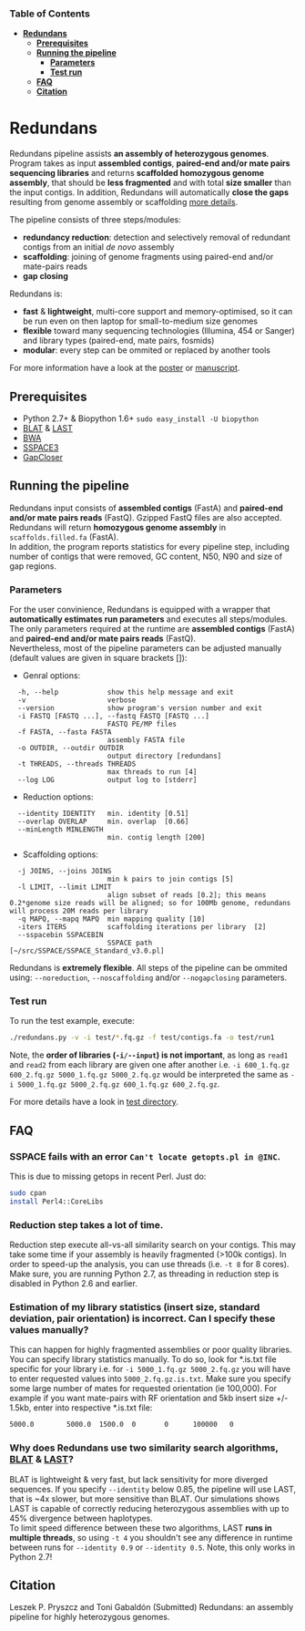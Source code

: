 ### Table of Contents
- **[Redundans](#redundans)**  
  - **[Prerequisites](#prerequisites)**  
  - **[Running the pipeline](#running-the-pipeline)**  
    - **[Parameters](#parameters)**  
    - **[Test run](#test-run)**  
  - **[FAQ](#faq)**  
  - **[Citation](#citation)**  

# Redundans

Redundans pipeline assists **an assembly of heterozygous genomes**.  
Program takes as input **assembled contigs**, **paired-end and/or mate pairs 
sequencing libraries** and returns **scaffolded homozygous genome assembly**, 
that should be **less fragmented** and with total **size smaller** than the input contigs. 
In addition, Redundans will automatically **close the gaps** resulting from genome assembly or scaffolding [more details](/test#redundans-pipeline). 

The pipeline consists of three steps/modules: 
- **redundancy reduction**: detection and selectively removal of redundant contigs from an initial *de novo* assembly
- **scaffolding**: joining of genome fragments using paired-end and/or mate-pairs reads
- **gap closing**

Redundans is: 
- **fast** & **lightweight**, multi-core support and memory-optimised, 
so it can be run even on then laptop for small-to-medium size genomes
- **flexible** toward many sequencing technologies (Illumina, 454 or Sanger) and library types (paired-end, mate pairs, fosmids)
- **modular**: every step can be ommited or replaced by another tools

For more information have a look at the [poster](/docs/poster.pdf) or [manuscript](/docs/manuscript.pdf).

## Prerequisites
- Python 2.7+ & Biopython 1.6+ `sudo easy_install -U biopython`
- [BLAT](https://genome.ucsc.edu/FAQ/FAQblat.html#blat3) & [LAST](http://last.cbrc.jp/)
- [BWA](http://bio-bwa.sourceforge.net/)
- [SSPACE3](http://www.baseclear.com/genomics/bioinformatics/basetools/SSPACE)
- [GapCloser](http://sourceforge.net/projects/soapdenovo2/files/GapCloser/)

## Running the pipeline
Redundans input consists of **assembled contigs** (FastA) and **paired-end and/or mate pairs reads** (FastQ). Gzipped FastQ files are also accepted. 
Redundans will return **homozygous genome assembly** in `scaffolds.filled.fa` (FastA).  
In addition, the program reports statistics for every pipeline step, including number of contigs that were removed, GC content, N50, N90 and size of gap regions.   

### Parameters
For the user convinience, Redundans is equipped with a wrapper that **automatically estimates run parameters** and executes all steps/modules. 
The only parameters required at the runtime are **assembled contigs** (FastA) and **paired-end and/or mate pairs reads** (FastQ).  
Nevertheless, most of the pipeline parameters can be adjusted manually (default values are given in square brackets []):  
- Genral options:
```
  -h, --help            show this help message and exit
  -v                    verbose
  --version             show program's version number and exit
  -i FASTQ [FASTQ ...], --fastq FASTQ [FASTQ ...]
                        FASTQ PE/MP files
  -f FASTA, --fasta FASTA
                        assembly FASTA file
  -o OUTDIR, --outdir OUTDIR
                        output directory [redundans]
  -t THREADS, --threads THREADS
                        max threads to run [4]
  --log LOG             output log to [stderr]
```
- Reduction options:
```
  --identity IDENTITY   min. identity [0.51]
  --overlap OVERLAP     min. overlap  [0.66]
  --minLength MINLENGTH
                        min. contig length [200]
```
- Scaffolding options:
```
  -j JOINS, --joins JOINS
                        min k pairs to join contigs [5]
  -l LIMIT, --limit LIMIT
                        align subset of reads [0.2]; this means 0.2*genome size reads will be aligned; so for 100Mb genome, redundans will process 20M reads per library
  -q MAPQ, --mapq MAPQ  min mapping quality [10]
  -iters ITERS          scaffolding iterations per library  [2]
  --sspacebin SSPACEBIN
                        SSPACE path  [~/src/SSPACE/SSPACE_Standard_v3.0.pl]
```

Redundans is **extremely flexible**. All steps of the pipeline can be ommited using: `--noreduction`, `--noscaffolding` and/or `--nogapclosing` parameters. 

### Test run
To run the test example, execute: 
```bash
./redundans.py -v -i test/*.fq.gz -f test/contigs.fa -o test/run1 
```

Note, the **order of libraries (`-i/--input`) is not important**, as long as `read1` and `read2` from each library are given one after another 
i.e. `-i 600_1.fq.gz 600_2.fq.gz 5000_1.fq.gz 5000_2.fq.gz` would be interpreted the same as `-i 5000_1.fq.gz 5000_2.fq.gz 600_1.fq.gz 600_2.fq.gz`.

For more details have a look in [test directory](/test). 

## FAQ
### SSPACE fails with an error `Can't locate getopts.pl in @INC`.  
This is due to missing getops in recent Perl. Just do:
```bash
sudo cpan
install Perl4::CoreLibs
```

### Reduction step takes a lot of time.   
Reduction step execute all-vs-all similarity search on your contigs. This may take some time if your assembly is heavily fragmented (>100k contigs).
In order to speed-up the analysis, you can use threads (i.e. `-t 8` for 8 cores). Make sure, you are running Python 2.7, as threading in reduction step is disabled in Python 2.6 and earlier.

### Estimation of my library statistics (insert size, standard deviation, pair orientation) is incorrect. Can I specify these values manually?   
This can happen for highly fragmented assemblies or poor quality libraries. You can specify library statistics manually. To do so, look for *.is.txt file specific for your library i.e. for `-i 5000_1.fq.gz 5000_2.fq.gz` you will have to enter requested values into `5000_2.fq.gz.is.txt`. Make sure you specify some large number of mates for requested orientation (ie 100,000). For example if you want mate-pairs with RF orientation and 5kb insert size +/- 1.5kb, enter into respective *.is.txt file:
```bash
5000.0        5000.0  1500.0  0       0      100000   0
```

### Why does Redundans use two similarity search algorithms, [BLAT](https://genome.ucsc.edu/FAQ/FAQblat.html#blat3) & [LAST](http://last.cbrc.jp/)?   
BLAT is lightweight & very fast, but lack sensitivity for more diverged sequences. If you specify `--identity` below 0.85, the pipeline will use LAST, that is ~4x slower, but more sensitive than BLAT.
Our simulations shows LAST is capable of correctly reducing heterozygous assemblies with up to 45% divergence between haplotypes.   
To limit speed difference between these two algorithms, LAST **runs in multiple threads**, so using `-t 4` you shouldn't see any difference in runtime between runs for `--identity 0.9` or `--identity 0.5`. Note, this only works in Python 2.7! 


## Citation
Leszek P. Pryszcz and Toni Gabaldón (Submitted) Redundans: an assembly pipeline for highly heterozygous genomes. 
